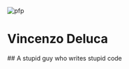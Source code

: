 ![pfp](https://avatars.githubusercontent.com/u/69511568?s=96&v=4)
# Vincenzo Deluca
## A stupid guy who writes stupid code
